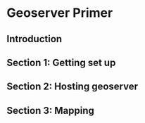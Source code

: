 # Geoserver Primer

## Introduction

## Section 1: Getting set up

## Section 2: Hosting geoserver

## Section 3: Mapping
